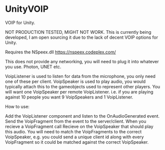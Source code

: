 # UnityVOIP
VOIP for Unity.

NOT PRODUCTION TESTED, MIGHT NOT WORK.
This is currently being developed, I am open sourcing it due to the lack of decent VOIP options for Unity.

Requires the NSpeex.dll
https://nspeex.codeplex.com/

This does not provide any networking, you will need to plug it into whatever you use. Photon, UNET etc.

VoipListener is used to listen for data from the microphone, you only need one of these per client.
VoipSpeaker is used to play audio, you would typically attach this to the gameobjects used to represent other players.
You will want one VoipSpeaker per remote VoipListener. i.e. if you are playing against 10 people you want 9 VoipSpeakers and 1 VoipListener.

How to use:

Add the VoipListener component and listen to the OnAudioGenerated event.
Send the VoipFragment from the event to the server/client.
When you recieve a VoipFragment call Recieve on the VoipSpeaker that should play this audio.
You will need to match the VoipFragments to the correct VoipSpeaker, e.g. you could send a unique client id along with every VoipFragment so it could be matched against the correct VoipSpeaker.